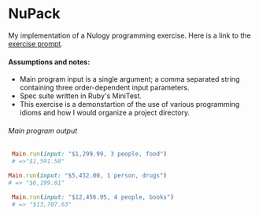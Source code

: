 NuPack
===============
My implementation of a Nulogy programming exercise. Here is a link to the [exercise prompt](./exercise_prompt.md).

#### Assumptions and notes:
* Main program input is a single argument; a comma separated string containing three order-dependent input parameters.
* Spec suite written in Ruby's MiniTest.
* This exercise is a demonstartion of the use of various programming idioms and how I would organize a project directory.


###### Main program output

```ruby
 Main.run(input: "$1,299.99, 3 people, food")
 # =>"$1,591.58"

Main.run(input: "$5,432.00, 1 person, drugs")
# => "$6,199.81"

 Main.run(input: "$12,456.95, 4 people, books")
 # => "$13,707.63"
```
